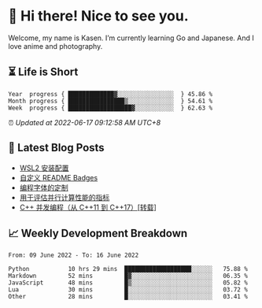 <h1>👋 Hi there! Nice to see you.</h1>

Welcome, my name is Kasen. I’m currently learning Go and Japanese. And I love anime and photography.


## ⏳ Life is Short

<!-- Start of Time Progress Bar -->
``` text
Year  progress { █████████████▓░░░░░░░░░░░░░░░░  } 45.86 %
Month progress { ████████████████▒░░░░░░░░░░░░░  } 54.61 %
Week  progress { ██████████████████▓░░░░░░░░░░░  } 62.63 %
```

⏰ *Updated at 2022-06-17 09:12:58 AM UTC+8*

<!-- End of Time Progress Bar -->

## 📝 Latest Blog Posts

<!-- BLOG-POST-LIST:START -->
- [WSL2 安装配置](https://blog.imkasen.com/wsl2-config.html)
- [自定义 README Badges](https://blog.imkasen.com/custom-readme-badges.html)
- [编程字体的定制](https://blog.imkasen.com/coding-fonts-configuration.html)
- [用于评估并行计算性能的指标](https://blog.imkasen.com/parallel-performance-metrics.html)
- [C++ 并发编程（从 C++11 到 C++17）[转载]](https://blog.imkasen.com/cpp-concurrency.html)
<!-- BLOG-POST-LIST:END -->

## 📈 Weekly Development Breakdown

<!--START_SECTION:waka-->

```text
From: 09 June 2022 - To: 16 June 2022

Python           10 hrs 29 mins  ███████████████████░░░░░░   75.88 %
Markdown         52 mins         █▓░░░░░░░░░░░░░░░░░░░░░░░   06.35 %
JavaScript       48 mins         █▒░░░░░░░░░░░░░░░░░░░░░░░   05.82 %
Lua              30 mins         █░░░░░░░░░░░░░░░░░░░░░░░░   03.72 %
Other            28 mins         █░░░░░░░░░░░░░░░░░░░░░░░░   03.41 %
```

<!--END_SECTION:waka-->
